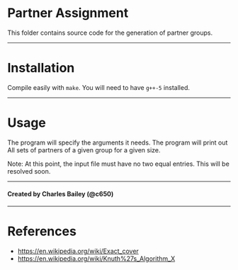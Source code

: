 # Partner Assignment

This folder contains source code for the generation of partner groups.

---
# Installation

Compile easily with `make`. You will need to have `g++-5` installed.

---
# Usage

The program will specify the arguments it needs. The program will print out
All sets of partners of a given group for a given size.

Note: At this point, the input file must have no two equal entries. This will be resolved soon.

---
#### Created by Charles Bailey (@c650)

---
# References

* https://en.wikipedia.org/wiki/Exact_cover
* https://en.wikipedia.org/wiki/Knuth%27s_Algorithm_X
